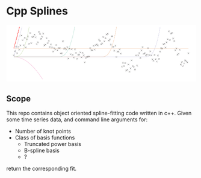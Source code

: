 # Cpp Splines

![header](https://raw.githubusercontent.com/JasonPekos/CppSplines/main/cubicanim.gif)

## Scope
This repo contains object oriented spline-fitting code written in c++. Given some time series data, and command line arguments for:

- Number of knot points
- Class of basis functions
    - Truncated power basis
    - B-spline basis
    - ?

return the corresponding fit. 